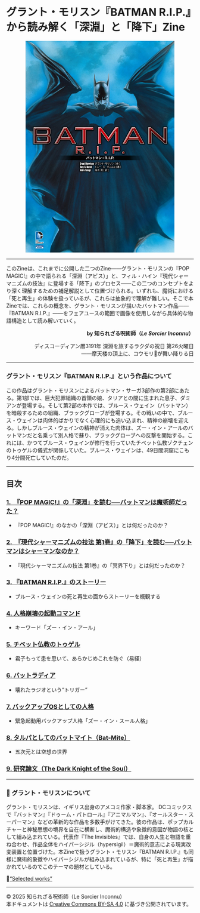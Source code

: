# グラント・モリスン『BATMAN R.I.P.』から読み解く「深淵」と「降下」Zine

<div align="center">
  <img src="BATMAN_RIP.jpg" width="400">
</div>

---

このZineは、これまでに公開した二つのZine――グラント・モリスンの『POP MAGIC!』の中で語られる「深淵（アビス）」と、フィル・ハイン『現代シャーマニズムの技法』に登場する「降下」のプロセス――この二つのコンセプトをより深く理解するための補足解説として位置づけられる。いずれも、魔術における「死と再生」の体験を扱っているが、これらは抽象的で理解が難しい。そこで本Zineでは、これらの概念を、グラント・モリスンが描いたバットマン作品――『BATMAN R.I.P.』――をフェアユースの範囲で画像を使用しながら具体的な物語構造として読み解いていく。

<div align="right">

**by 知られざる呪術師（*Le Sorcier Inconnu*）**

ディスコーディアン暦3191年 深淵を旅するラクダの祝日 第26火曜日<br>
――摩天楼の頂上に、コウモリ🦇が舞い降りる日

</div>

---

### グラント・モリスン『BATMAN R.I.P.』という作品について

この作品はグラント・モリスンによるバットマン・サーガ3部作の第2部にあたる。第1部では、巨大犯罪組織の首領の娘、タリアとの間に生まれた息子、ダミアンが登場する。そして第2部の本作では、ブルース・ウェイン（バットマン）を暗殺するための組織、ブラックグローブが登場する。その戦いの中で、ブルース・ウェインは肉体的ばかりでなく心理的にも追い込まれ、精神の崩壊を迎える。しかしブルース・ウェインの精神が消えた肉体は、ズー・イン・アールのバットマンだと名乗って別人格で蘇り、ブラックグローブへの反撃を開始する。これには、かつてブルース・ウェインが修行を行っていたチベット仏教ゾクチェンのトゥゲルの儀式が関係していた。ブルース・ウェインは、49日間洞窟にこもり4分間死亡していたのだ。

---

## 目次

### [1.　『POP MAGIC!』の「深淵」を読む──バットマンは魔術師だった？](batman_rip_01.md)
- 『POP MAGIC!』のなかの「深淵（アビス）」とは何だったのか？

### [2.　『現代シャーマニズムの技法 第1巻』の「降下」を読む──バットマンはシャーマンなのか？](batman_rip_02.md)
- 『現代シャーマニズムの技法 第1巻』の「冥界下り」とは何だったのか？

### [3. 『BATMAN R.I.P.』のストーリー](batman_rip_03.md)
- ブルース・ウェインの死と再生の面からストーリーを概観する

### [4. 人格崩壊の起動コマンド](batman_rip_04.md)
- キーワード「ズー・イン・アール」

### [5. チベット仏教のトゥゲル](batman_rip_05.md)
- 君子もって患を思いて、あらかじめこれを防ぐ（易経）
  
### [6. バットラディア](batman_rip_06.md)
- 壊れたラジオという“トリガー”

### [7. バックアップOSとしての人格](batman_rip_07.md)
- 緊急起動用バックアップ人格「ズー・イン・スール人格」

### [8. タルパとしてのバットマイト（Bat-Mite）](batman_rip_07a.md)
- 五次元とは空想の世界
  
### [9. 研究論文（The Dark Knight of the Soul）](batman_rip_08.md)

---

### 🐌 グラント・モリスンについて

グラント・モリスンは、イギリス出身のアメコミ作家・脚本家。
DCコミックスで『バットマン』『ドゥーム・パトロール』『アニマルマン』、『オールスター・スーパーマン』などの革新的な作品を多数手がけてきた。彼の作品は、ポップカルチャーと神秘思想の境界を自在に横断し、魔術的構造や象徴的意図が物語の核として組み込まれている。代表作『The Invisibles』では、自身の人生と物語を重ね合わせ、作品全体をハイパーシジル（hypersigil）＝魔術的意志による現実改変装置と位置づけた。本Zineで扱うグラント・モリスン『BATMAN R.I.P.』も同様に魔術的象徴やハイパーシジルが組み込まれているが、特に「死と再生」が描かれているのでこのテーマの題材としている。

🧛[“Selected works”](https://www.grantmorrison.com/gmselects)

---

© 2025 知られざる呪術師（Le Sorcier Inconnu）  
本ドキュメントは [Creative Commons BY-SA 4.0](https://creativecommons.org/licenses/by-sa/4.0/deed.ja) に基づき公開されています。
